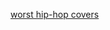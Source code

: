 ---
layout: post
wordpress_id: 453
wordpress_url: http://noesbueno.com/archives/453
date: '2010-02-03 19:59:25 -0600'
date_gmt: '2010-02-04 00:59:25 -0600'
body: |
  <p><a href="http://blog.turntablelab.com/2010/02/worst_hiphop_covers.html">worst hip-hop covers</a></p>
---
